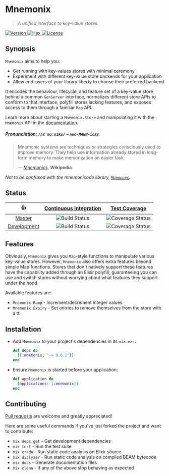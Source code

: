Mnemonix
========

> *A unified interface to key-value stores.*


[hex]:                 https://hex.pm/packages/mnemonix
[hex-version-badge]:   https://img.shields.io/hexpm/v/mnemonix.svg?maxAge=86400&style=flat-square
[hex-downloads-badge]: https://img.shields.io/hexpm/dt/mnemonix.svg?maxAge=86400&style=flat-square
[hex-license-badge]:   https://img.shields.io/badge/license-MIT-7D26CD.svg?maxAge=86400&style=flat-square

[![Version][hex-version-badge] ![Hex][hex-downloads-badge] ![License][hex-license-badge]][hex]

## Synopsis

`Mnemonix` aims to help you:

  - Get running with key-values stores with minimal ceremony
  - Experiment with different key-value store backends for your application
  - Allow end-users of your library liberty to choose their preferred backend

It encodes the behaviour, lifecycle, and feature set of a key-value store behind a common `GenServer` interface, normalizes different store APIs to conform to that interface, polyfill stores lacking features, and exposes access to them through a familiar `Map` API.

Learn more about starting a `Mnemonix.Store` and manipulating it with the `Mnemonix` API in the [documentation](https://hexdocs.pm/mnemonix/index.html).

##### Pronunciation: **`/nɛˈmɑːnɪks/`** – *`noo-MAHN-icks`*

> Mnemonic systems are techniques or strategies consciously used to improve memory. They help use information already stored in long-term memory to make memorization an easier task.
>
> — *[Mnemonics](https://en.wikipedia.org/wiki/Mnemonic)*, **Wikipedia**

*Not to be confused with the mnemonicode library, [`Mnemonex`](https://github.com/mwmiller/mnemonex).*

## Status

|         :thumbsup:         |  [Continuous Integration][status]   |        [Test Coverage][coverage]         |
|:--------------------------:|:-----------------------------------:|:----------------------------------------:|
|      [Master][master]      |   ![Build Status][master-status]    |   ![Coverage Status][master-coverage]    |
| [Development][development] | ![Build Status][development-status] | ![Coverage Status][development-coverage] |

[status]: https://travis-ci.org/christhekeele/mnemonix
[coverage]: https://coveralls.io/github/christhekeele/mnemonix

[master]:              https://github.com/christhekeele/mnemonix/tree/master
[master-status]: https://img.shields.io/travis/christhekeele/mnemonix/master.svg?maxAge=86400&style=flat-square
[master-coverage]: https://img.shields.io/coveralls/christhekeele/mnemonix/master.svg?maxAge=86400&style=flat-square

[development]:              https://github.com/christhekeele/mnemonix/tree/development
[development-status]: https://img.shields.io/travis/christhekeele/mnemonix/development.svg?maxAge=86400&style=flat-square
[development-coverage]: https://img.shields.io/coveralls/christhekeele/mnemonix/development.svg?maxAge=86400&style=flat-square

## Features

Obviously, `Mnemonix` gives you `Map`-style functions to manipulate various key-value stores. However, `Mnemonix` also offers extra features beyond simple Map functions. Stores that don't natively support these features have the capability added through an Elixir polyfill, guaranteeing you can use and switch stores without worrying about what features they support under the hood.

Available features are:

- `Mnemonix.Bump` - Increment/decrement integer values
- `Mnemonix.Expiry` - Set entries to remove themselves from the store with a ttl

## Installation

- Add `Mnemonix` to your project's dependencies in its `mix.exs`:

  ```elixir
  def deps do
    [{:mnemonix, "~> 0.6.1"}]
  end
  ```

- Ensure `Mnemonix` is started before your application:

  ```elixir
  def application do
    [applications: [:mnemonix]]
  end
  ```

## Contributing

[Pull requests](https://github.com/christhekeele/mnemonix/pulls) are welcome and greatly appreciated!

Here are some useful commands if you've just forked the project and want to contribute:

- `mix deps.get` - Get development dependencies
- `mix test` - Run the test suite
- `mix credo` - Run static code analysis on Elixir source
- `mix dialyzer` - Run static code analysis on compiled BEAM bytecode
- `mix docs` - Generate documentation files
- `mix clean` - If any of the above stop behaving as expected
